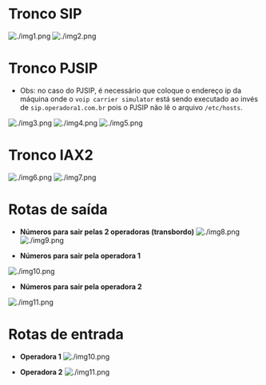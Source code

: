 # Tronco SIP

![./img1.png](./img1.png)
![./img2.png](./img2.png)

# Tronco PJSIP 

 - Obs: no caso do PJSIP, é necessário que coloque o endereço ip da máquina onde o ```voip carrier simulator``` está sendo executado ao invés de ```sip.operadora1.com.br``` pois o PJSIP não lê o arquivo ```/etc/hosts```.
  
![./img3.png](./img3-pjsip.png)
![./img4.png](./img4-pjsip.png)
![./img5.png](./img5-pjsip.png)

# Tronco IAX2

![./img6.png](./img6-iax.png)
![./img7.png](./img7-iax.png)

# Rotas de saída

 - **Números para sair pelas 2 operadoras (transbordo)**
![./img8.png](./img8-outbound-route.png)
![./img9.png](./img9-outbound-route.png)

- **Números para sair pela operadora 1**

![./img10.png](./img10-outbound-route.png)

- **Números para sair pela operadora 2**
  
![./img11.png](./img11-outbound-route.png)

# Rotas de entrada

 - **Operadora 1**
![./img10.png](./img10-incoming-route.png)

 - **Operadora 2**
![./img11.png](./img11-incoming-route.png)


